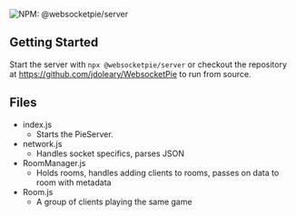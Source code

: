 ![NPM: @websocketpie/server](https://img.shields.io/npm/v/@websocketpie/server?color=brightgreen)
## Getting Started
Start the server with `npx @websocketpie/server` or checkout the repository at https://github.com/jdoleary/WebsocketPie to run from source.

## Files

- index.js
  - Starts the PieServer.
- network.js
  - Handles socket specifics, parses JSON
- RoomManager.js
  - Holds rooms, handles adding clients to rooms, passes on data to room with metadata
- Room.js
  - A group of clients playing the same game
